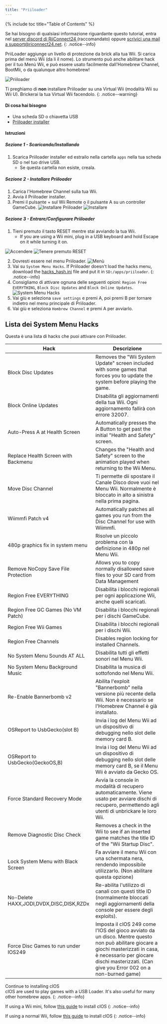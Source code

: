 ```yaml
---
title: "Priiloader"
---
```


{% include toc title="Table of Contents" %}

Se hai bisogno di qualsiasi informazione riguardante questo tutorial, entra nel [server discord di RiiConnect24 ](https://discord.gg/rc24)(raccomandato) oppure [scrivici una mail a support@riconnect24.net](mailto:support@riiconnect24.net).
{: .notice--info}

PriiLoader aggiunge un livello di protezione da brick alla tua Wii. Si carica prima del menù Wii (da li il nome). Lo strumento può anche abilitare hack per il tuo Menù Wii, e può essere usato facilmente dall'Homebrew Channel, BootMii, o da qualunque altro homebrew!

![Priiloader](/images/priiloader.jpg)

Ti preghiamo di **non** installare Priiloader su una Virtual Wii (modalità Wii su Wii U). Brickerai la tua Virtual Wii facendolo.
{: .notice--warning}

#### Di cosa hai bisogno
* Una scheda SD o chiavetta USB
* [Priiloader installer](assets/files/Priiloader_v0_9_1.zip)

#### Istruzioni
##### Sezione 1 - Scaricando/Installando

1. Scarica Priiloader installer ed estrailo nella cartella `apps` nella tua scheda SD o nel tuo drive USB.
    * Se questa cartella non esiste, creala.

##### Sezione 2 - Installare Priiloader

1. Carica l'Homebrew Channel sulla tua Wii.
2. Avvia il Priiloader installer.
3. Premi il pulsante + sul Wii Remote o il pulsante A su un controller GameCube. ![Installare Priiloader](/images/Priiloader/installer.png) ![Installare](/images/Priiloader/installing.png)

##### Sezione 3 - Entrare/Configurare Priiloader

1. Tieni premuto il tasto RESET mentre stai avviando la tua Wii.
    * If you are using a Wii mini, plug in a USB keyboard and hold Escape on it while turning it on.

![Accendere](/images/Priiloader/on.jpg) ![Tenere premuto RESET](/images/Priiloader/reset.jpg)

2. Dovresti essere nel menu Priiloader. ![Menù](/images/Priiloader/mainmenu.png)
3. Vai su `System Menu Hacks`. If Priiloader doesn't load the hacks menu, download the [hacks_hash.ini](assets/files/hacks_hash.ini) file and put it in `SD:/apps/priiloader`.
{: .notice--info}
4. Consigliamo di attivare ognuna delle seguenti opioni: `Region Free EVERYTHING`, `Block Disc Updates` and `Block Online Updates`. ![System Menu Hacks](/images/Priiloader/hacks.png)
1. Vai giù e seleziona `save settings` e premi A, poi premi B per tornare indietro nel menu principale di Priiloader.
1. Vai giù e seleziona `Hombrew Channel` e premi A per avviarlo.

## Lista dei System Menu Hacks

Questa è una lista di hacks che puoi attivare con Priiloader.

| Hack                                    | Descrizione                                                                                                                                                                                                                      |
| --------------------------------------- | -------------------------------------------------------------------------------------------------------------------------------------------------------------------------------------------------------------------------------- |
| Block Disc Updates                      | Removes the "Wii System Update" screen included with some games that forces you to update the system before playing the game.                                                                                                    |
| Block Online Updates                    | Disabilita gli aggiornamenti della tua Wii. Ogni aggiornamento fallirà con errore 32007.                                                                                                                                         |
| Auto-Press A at Health Screen           | Automatically presses the A Button to get past the initial "Health and Safety" screen.                                                                                                                                           |
| Replace Health Screen with Backmenu     | Changes the "Health and Safety" screen to the animation played when returning to the Wii Menu.                                                                                                                                   |
| Move Disc Channel                       | Ti permette dii spostare il Canale Disco dove vuoi nel Menu Wii. Normalmente è bloccato in alto a sinistra nella prima pagina.                                                                                                   |
| Wiimmfi Patch v4                        | Automatically patches all games you run from the Disc Channel for use with Wiimmfi.                                                                                                                                              |
| 480p graphics fix in system menu        | Risolve un piccolo problema con la definizione in 480p nel Menu Wii.                                                                                                                                                             |
| Remove NoCopy Save File Protection      | Allows you to copy normally disallowed save files to your SD card from Data Management                                                                                                                                           |
| Region Free EVERYTHING                  | Disabilita i blocchi regionali per ogni applicazione Wii, anche quelli scaricati.                                                                                                                                                |
| Region Free GC Games (No VM Patch)      | Disabilita i blocchi regionali per i dischi GameCube.                                                                                                                                                                            |
| Region Free Wii Games                   | Disabilita i blocchi regionali per i dischi Wii.                                                                                                                                                                                 |
| Region Free Channels                    | Disables region locking for installed Channels.                                                                                                                                                                                  |
| No System Menu Sounds AT ALL            | Disabilita tutti gli effetti sonori nel Menu Wii.                                                                                                                                                                                |
| No System Menu Background Music         | Disabilita la musica di sottofondo nel Menu Wii.                                                                                                                                                                                 |
| Re-Enable Bannerbomb v2                 | Abilita l'exploit "Bannerbomb" nella versione più recente della Wii. Non è necessario se l'Homebrew Channel è già installato.                                                                                                    |
| OSReport to UsbGecko(slot B)            | Invia i log del Menu Wii ad un dispositivo di debugging nello slot delle memory card B.                                                                                                                                          |
| OSReport to UsbGecko(GeckoOS,B)         | Invia i log del Menu Wii ad un dispositivo di debugging nello slot delle memory card B, se il Menu Wii è avviato da Gecko OS.                                                                                                    |
| Force Standard Recovery Mode            | Avvia la console in modalità di recupero automaticamente. Viene usato per avviare dischi di recupero, permettendo agli utenti di unbrickare le loro Wii.                                                                         |
| Remove Diagnostic Disc Check            | Removes a check in the Wii to see if an inserted game matches the title ID of the "Wii Startup Disc".                                                                                                                            |
| Lock System Menu with Black Screen      | Fa avviare il menu Wii con una schermata nera, rendendo impossibile utilizzarlo. (Non abilitare questa opzione)                                                                                                                  |
| No-Delete HAXX,JODI,DVDX,DISC,DISK,RZDx | Re-abilita l'utilizzo di canali con questi title ID (normalmente bloccati negli aggiornamenti della console per essere degli exploits).                                                                                          |
| Force Disc Games to run under IOS249    | Imposta il cIOS 249 come l'IOS del gioco avviato da un disco. Mentre questo non può abilitare giocare a giochi masterizzati in casa, è necessario per giocare dischi masterizzati. (Can give you Error 002 on a non-burned game) |


Continue to installing cIOS<br> cIOS are used to play games with a USB Loader. It's also useful for many other homebrew apps.
{: .notice--info}

If using a Wii mini, follow [this guide](cios-mini) to install cIOS
{: .notice--info}

If using a normal Wii, follow [this guide](cios) to install cIOS
{: .notice--info}
